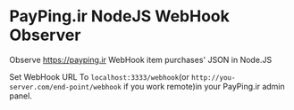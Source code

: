 # PayPing.ir NodeJS WebHook Observer
Observe https://payping.ir WebHook item purchases' JSON in Node.JS

Set WebHook URL To `localhost:3333/webhook`(or `http://you-server.com/end-point/webhook` if you work remote)in your PayPing.ir admin panel.

